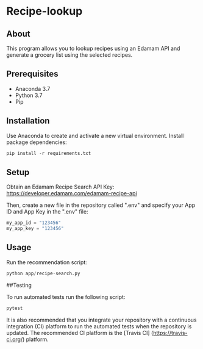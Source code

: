 # Recipe-lookup

## About

This program allows you to lookup recipes using an Edamam API and generate a grocery list using the selected recipes.

## Prerequisites

- Anaconda 3.7
- Python 3.7
- Pip

## Installation

Use Anaconda to create and activate a new virtual environment.
Install package dependencies:

```py
pip install -r requirements.txt
```

## Setup
Obtain an Edamam Recipe Search API Key: https://developer.edamam.com/edamam-recipe-api

Then, create a new file in the repository called ".env" and specify your App ID and App Key in the ".env" file:

```py
my_app_id = "123456"
my_app_key = "123456"
```

## Usage

Run the recommendation script:

```py
python app/recipe-search.py
```

##Testing

To run automated tests run the following script:

```py
pytest
```

It is also recommended that you integrate your repository with a continuous integration (CI) platform to run the automated tests when the repository is updated. The recommended CI platform is the [Travis CI] (https://travis-ci.org/) platform.